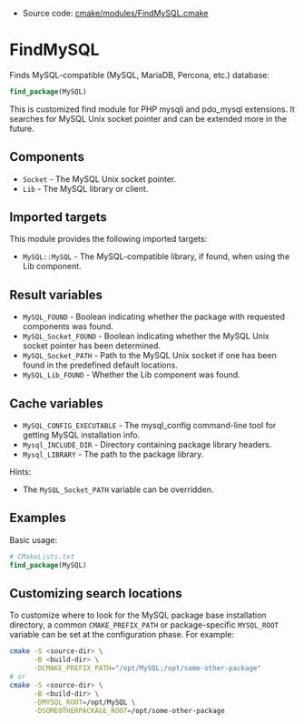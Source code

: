<!-- This is auto-generated file. -->
* Source code: [cmake/modules/FindMySQL.cmake](https://github.com/petk/php-build-system/blob/master/cmake/cmake/modules/FindMySQL.cmake)

# FindMySQL

Finds MySQL-compatible (MySQL, MariaDB, Percona, etc.) database:

```cmake
find_package(MySQL)
```

This is customized find module for PHP mysqli and pdo_mysql extensions. It
searches for MySQL Unix socket pointer and can be extended more in the future.

## Components

* `Socket` - The MySQL Unix socket pointer.
* `Lib` - The MySQL library or client.

## Imported targets

This module provides the following imported targets:

* `MySQL::MySQL` - The MySQL-compatible library, if found, when using the Lib
  component.

## Result variables

* `MySQL_FOUND` - Boolean indicating whether the package with requested
  components was found.
* `MySQL_Socket_FOUND` - Boolean indicating whether the MySQL Unix socket
  pointer has been determined.
* `MySQL_Socket_PATH` - Path to the MySQL Unix socket if one has been found in
  the predefined default locations.
* `MySQL_Lib_FOUND` - Whether the Lib component was found.

## Cache variables

* `MySQL_CONFIG_EXECUTABLE` - The mysql_config command-line tool for getting
  MySQL installation info.
* `Mysql_INCLUDE_DIR` - Directory containing package library headers.
* `Mysql_LIBRARY` - The path to the package library.

Hints:

* The `MySQL_Socket_PATH` variable can be overridden.

## Examples

Basic usage:

```cmake
# CMakeLists.txt
find_package(MySQL)
```

## Customizing search locations

To customize where to look for the MySQL package base
installation directory, a common `CMAKE_PREFIX_PATH` or
package-specific `MYSQL_ROOT` variable can be set at
the configuration phase. For example:

```sh
cmake -S <source-dir> \
      -B <build-dir> \
      -DCMAKE_PREFIX_PATH="/opt/MySQL;/opt/some-other-package"
# or
cmake -S <source-dir> \
      -B <build-dir> \
      -DMYSQL_ROOT=/opt/MySQL \
      -DSOMEOTHERPACKAGE_ROOT=/opt/some-other-package
```
